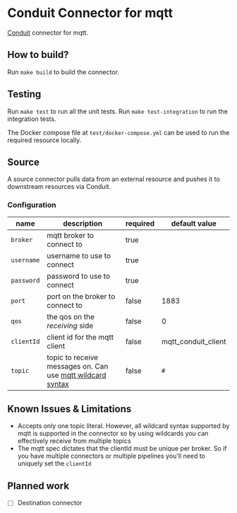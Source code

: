 # Conduit Connector for mqtt

[Conduit](https://conduit.io) connector for mqtt.

## How to build?

Run `make build` to build the connector.

## Testing

Run `make test` to run all the unit tests. Run `make test-integration` to run the integration tests.

The Docker compose file at `test/docker-compose.yml` can be used to run the required resource locally.

## Source

A source connector pulls data from an external resource and pushes it to downstream resources via Conduit.

### Configuration

| name                  | description                           | required | default value |
|-----------------------|---------------------------------------|----------|---------------|
| `broker`              | mqtt broker to connect to             | true     |               |
| `username`            | username to use to connect            | true     |               |
| `password`            | password to use to connect            | true     |               |
| `port`                | port on the broker to connect to      | false    | 1883          |
| `qos`                 | the qos on the _receiving_ side       | false    | 0             |
| `clientId`            | client id for the mqtt client         | false    | mqtt_conduit_client             |
| `topic`               | topic to receive messages on. Can use [mqtt wildcard syntax](https://www.hivemq.com/blog/mqtt-essentials-part-5-mqtt-topics-best-practices/)           | false    | `#`           |


## Known Issues & Limitations
- Accepts only one topic literal. However, all wildcard syntax supported by mqtt is supported in the connector so by using wildcards you can effectively receive from multiple topics 
- The mqtt spec dictates that the clientId must be unique per broker. So if you have multiple connectors or multiple pipelines you'll need to uniquely set the `clientId`


## Planned work
- [ ] Destination connector
